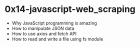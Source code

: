 # 0x14-javascript-web_scraping

- Why JavaScript programming is amazing
- How to manipulate JSON data
- How to use axios and fetch API
- How to read and write a file using fs module
